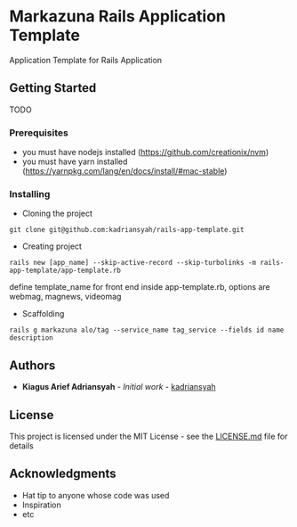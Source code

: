 # Markazuna Rails Application Template

Application Template for Rails Application

## Getting Started

TODO

### Prerequisites

* you must have nodejs installed (https://github.com/creationix/nvm)
* you must have yarn installed (https://yarnpkg.com/lang/en/docs/install/#mac-stable)

### Installing

* Cloning the project

```
git clone git@github.com:kadriansyah/rails-app-template.git
```

* Creating project

```
rails new [app_name] --skip-active-record --skip-turbolinks -m rails-app-template/app-template.rb
```

define template_name for front end inside app-template.rb, options are webmag, magnews, videomag

* Scaffolding

```
rails g markazuna alo/tag --service_name tag_service --fields id name description
```

## Authors

* **Kiagus Arief Adriansyah** - *Initial work* - [kadriansyah](https://github.com/kadriansyah)

## License

This project is licensed under the MIT License - see the [LICENSE.md](LICENSE.md) file for details

## Acknowledgments

* Hat tip to anyone whose code was used
* Inspiration
* etc